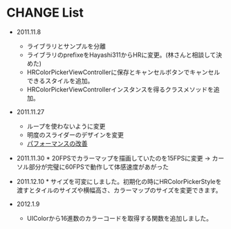 # CHANGE List

* 2011.11.8
    * ライブラリとサンプルを分離
    * ライブラリのprefixeをHayashi311からHRに変更。(林さんと相談して決めた)
    * HRColorPickerViewControllerに保存とキャンセルボタンでキャンセルできるスタイルを追加。
    * HRColorPickerViewControllerインスタンスを得るクラスメソッドを追加。

* 2011.11.27
    * ループを使わないように変更
    * 明度のスライダーのデザインを変更
    * [パフォーマンスの改善](http://yomoapp.tumblr.com/post/13394241420/ios)

* 2011.11.30
		* 20FPSでカラーマップを描画していたのを15FPSに変更 → カーソル部分が完璧に60FPSで動作して体感速度があがった

* 2011.12.10
		* サイズを可変にしました。初期化の時にHRColorPickerStyleを渡すとタイルのサイズや横幅高さ、カラーマップのサイズを変更できます。

* 2012.1.9
    * UIColorから16進数のカラーコードを取得する関数を追加しました。